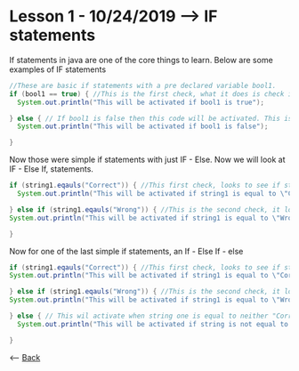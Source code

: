 # Lesson 1 - 10/24/2019 --> IF statements
If statements in java are one of the core things to learn. Below are some examples of IF statements
```Java
//These are basic if statements with a pre declared variable bool1.
if (bool1 == true) { //This is the first check, what it does is check if bool1 is true. If bool1 is true it will activate the code within the curly braces.
  System.out.println("This will be activated if bool1 is true");

} else { // If bool1 is false then this code will be activated. This is because it is an else statement and when the if statement is false it goes to the next else statement.
  System.out.println("This will be activated if bool1 is false");

}
```
Now those were simple if statements with just IF - Else. Now we will look at IF - Else If, statements.
```Java
if (string1.eqauls("Correct")) { //This first check, looks to see if string1 is equal to the String "Correct". If this is not true then java will go to the next if statement
  System.out.println("This will be activated if string1 is equal to \"Correct\"");

} else if (string1.eqauls("Wrong")) { //This is the second check, it looks to see if string1 is equal to the String "Wrong". If this is not true the if statement will exit because there is no else statement at the very end.
System.out.println("This will be activated if string1 is equal to \"Wrong\"");

}
```
Now for one of the last simple if statements, an If - Else If - else
```Java
if (string1.eqauls("Correct")) { //This first check, looks to see if string1 is equal to the String "Correct". If this is not true then java will go to the next if statement
System.out.println("This will be activated if string1 is equal to \"Correct\"");

} else if (string1.eqauls("Wrong")) { //This is the second check, it looks to see if string1 is equal to the String "Wrong". If this is not true the if statement will go to the else clause below.
System.out.println("This will be activated if string1 is equal to \"Wrong\"");

} else { // This wil activate when string one is equal to neither "Correct" or "Wrong"
  System.out.println("This will be activated if string is not equal to either \"Correct\" or \"Wrong\");

}
```
<-- [Back](https://zxtreme03.github.io/ComputerScience/lessonsPage)
